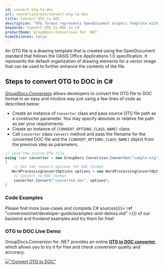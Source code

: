 ```yaml
---
id: convert-otg-to-doc
url: conversion/net/convert-otg-to-doc
title: Convert OTG to DOC
description: "OTG format represents OpenDocument Graphic Template with .otg extension. Learn how to convert OTG to DOC file programmatically in C# language using GroupDocs.Conversion for .NET library."
keywords: Convert OTG to DOC in C#
productName: GroupDocs.Conversion for .NET
hideChildren: False
---
```


An OTG file is a drawing template that is created using the OpenDocument standard that follows the OASIS Office Applications 1.0 specification. It represents the default organization of drawing elements for a vector image that can be used to further enhance the contents of the file.

## Steps to convert OTG to DOC in C#

[GroupDocs.Conversion](https://products.groupdocs.com/conversion/net) allows developers to convert the OTG file to DOC format in an easy and intuitive way just using a few lines of code as described below:

* Create an instance of `Converter` class and pass source OTG file path as a constructor parameter. You may specify absolute or relative file path as per your requirements. 
* Create an instance of `[CONVERT_OPTIONS_CLASS_NAME]` class.
* Call `Converter` class `Convert` method and pass the filename for the converted DOC file and the `[CONVERT_OPTIONS_CLASS_NAME]` object from the previous step as parameters.

```csharp
// Load the source OTG file
using (var converter = new GroupDocs.Conversion.Converter("sample.otg"))
{
    // Set the convert options for DOC format
   WordProcessingConvertOptions options = new WordProcessingConvertOptions { Format = GroupDocs.Conversion.FileTypes.WordProcessingFileType.Doc };
    // Convert to DOC format
    converter.Convert("converted.doc", options);
}
```

### Code Examples

Please find more [use-cases and complete C# sources]({{< ref "conversion/net/developer-guide/examples-and-demos.md" >}}) of our backend and frontend examples and try them for free!

### OTG to DOC Live Demo

GroupDocs.Conversion for .NET provides an online [**OTG to DOC converter**](https://products.groupdocs.app/conversion/otg-to-doc), which allows you to try it for free and check conversion quality and accuracy.

[!["Convert OTG to DOC"](conversion/net/images/convert-to-doc/convert-otg-to-doc.png)](https://products.groupdocs.app/conversion/otg-to-doc)